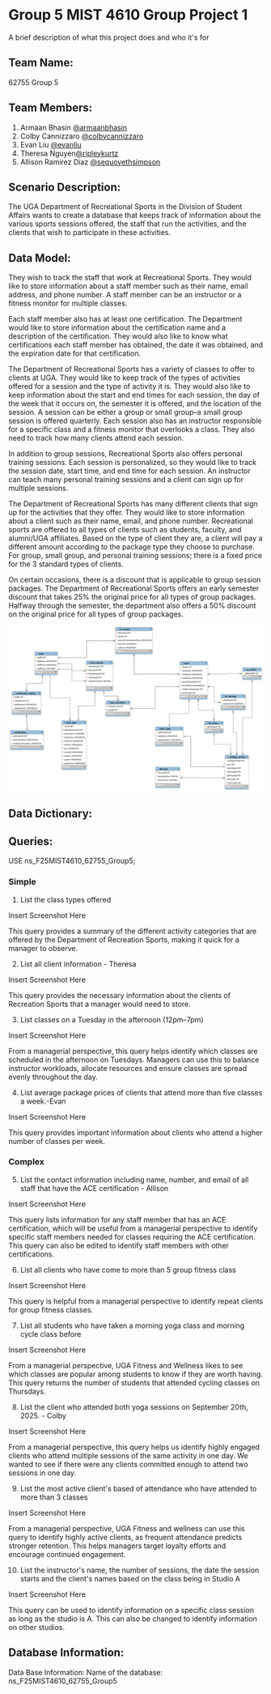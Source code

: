 
# Group 5 MIST 4610 Group Project 1
A brief description of what this project does and who it's for

## Team Name:
62755 Group 5

## Team Members:
1. Armaan Bhasin [@armaanbhasin](https://www.github.com/taralbpatel)
2. Colby Cannizzaro [@colbycannizzaro](https://github.com/colbycannizzaro/MIST4610GroupProject1)
3. Evan Liu [@evanliu](https://www.github.com/RileyDoggett)
4. Theresa Nguyen[@ripleykurtz](https://www.github.com/RipleyKurtz)
5. Allison Ramirez Diaz [@sequoyethsimpson](https://www.github.com/quoysimpson)

## Scenario Description:
The UGA Department of Recreational Sports in the Division of Student Affairs wants to create a database that keeps track of information about the various sports sessions offered, the staff that run the activities, and the clients that wish to participate in these activities. 





## Data Model:
They wish to track the staff that work at Recreational Sports. They would like to store information about a staff member such as their name, email address, and phone number. A staff member can be an instructor or a fitness monitor for multiple classes. 

Each staff member also has at least one certification. The Department would like to store information about the certification name and a description of the certification. They would also like to know what certifications each staff member has obtained, the date it was obtained, and the expiration date for that certification.

The Department of Recreational Sports has a variety of classes to offer to clients at UGA. They would like to keep track of the types of activities offered for a session and the type of activity it is. They would also like to keep information about the start and end times for each session, the day of the week that it occurs on, the semester it is offered, and the location of the session. A session can be either a group or small group–a small group session is offered quarterly. Each session also has an instructor responsible for a specific class and a fitness monitor that overlooks a class. They also need to track how many clients attend each session.

In addition to group sessions, Recreational Sports also offers personal training sessions. Each session is personalized, so they would like to track the session date, start time, and end time for each session. An instructor can teach many personal training sessions and a client can sign up for multiple sessions.

The Department of Recreational Sports has many different clients that sign up for the activities that they offer. They would like to store information about a client such as their name, email, and phone number. Recreational sports are offered to all types of clients such as students, faculty, and alumni/UGA affiliates. Based on the type of client they are, a client will pay a different amount according to the package type they choose to purchase. For group, small group, and personal training sessions; there is a fixed price for the 3 standard types of clients.

On certain occasions, there is a discount that is applicable to group session packages. The Department of Recreational Sports offers an early semester discount that takes 25% the original price for all types of group packages. Halfway through the semester, the department also offers a 50% discount on the original price for all types of group packages.

![App Screenshot](https://github.com/colbycannizzaro/MIST4610GroupProject1/blob/25ca4b8bba8a1a8e8b96cb06319b74019f6be103/unknown.png)
## Data Dictionary:
## Queries:
USE ns_F25MIST4610_62755_Group5;

### Simple
1. List the class types offered

Insert Screenshot Here

This query provides a summary of the different activity categories that are offered by the Department of Recreation Sports, making it quick for a manager to observe.

2. List all client information - Theresa

Insert Screenshot Here

This query provides the necessary information about the clients of Recreation Sports that a manager would need to store.

3. List classes on a Tuesday in the afternoon (12pm–7pm)

Insert Screenshot Here

From a managerial perspective, this query helps identify which classes are scheduled in the afternoon on Tuesdays. Managers can use this to balance instructor workloads, allocate resources and ensure classes are spread evenly throughout the day.

4. List average package prices of clients that attend more than five classes a week.-Evan

Insert Screenshot Here

This query provides important information about clients who attend a higher number of classes per week.

### Complex

5. List the contact information including name, number, and email of all staff that have the ACE certification - Allison

Insert Screenshot Here

This query lists information for any staff member that has an ACE certification, which will be useful from a managerial perspective to identify specific staff members needed for classes requiring the ACE certification. This query can also be edited to identify staff members with other certifications. 

6. List all clients who have come to more than 5 group fitness class 

Insert Screenshot Here

This query is helpful from a managerial perspective to identify repeat clients for group fitness classes.

7. List all students who have taken a morning yoga class and morning cycle class before 

Insert Screenshot Here

From a managerial perspective, UGA Fitness and Wellness likes to see which classes are popular among students to know if they are worth having. This query returns the number of students that attended cycling classes on Thursdays.  

8. List the client who attended both yoga sessions on September 20th, 2025. - Colby

Insert Screenshot Here

From a managerial perspective, this query helps us identify highly engaged clients who attend multiple sessions of the same activity in one day. We wanted to see if there were any clients committed enough to attend two sessions in one day.

9. List the most active client's based of attendance who have attended to more than 3 classes 

Insert Screenshot Here

From a managerial perspective, UGA Fitness and wellness can use this query to identify highly active clients, as frequent attendance predicts stronger retention. This helps managers target loyalty efforts and encourage continued engagement.

10. List the instructor's name, the number of sessions, the date the session starts and the client's names based on the class being in Studio A

Insert Screenshot Here

This query can be used to identify information on a specific class session as long as the studio is A. This can also be changed to identify information on other studios.
















## Database Information:
Data Base Information: Name of the database: ns_F25MIST4610_62755_Group5
